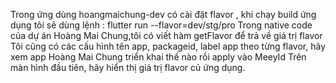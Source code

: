 Trong ứng dùng hoangmaichung-dev có cài đặt flavor , khi chạy build ứng dụng tôi sẽ dùng lệnh : flutter run --flavor=dev/stg/pro
Trong native code của dự án Hoàng Mai Chung,tôi có viết hàm getFlavor để trả về giá trị flavor
Tôi cũng có các cấu hình tên app, packageid, label app theo từng flavor, hãy xem app Hoàng Mai Chung triển khai thế nào rồi apply vào MeeyId
Trên màn hình đầu tiên, hãy hiển thị giá trị flavor củ ứng dụng.

